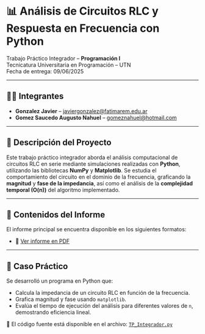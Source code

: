 # 📊 Análisis de Circuitos RLC y Respuesta en Frecuencia con Python

Trabajo Práctico Integrador – **Programación I**  
Tecnicatura Universitaria en Programación – UTN  
Fecha de entrega: 09/06/2025

---

## 👨‍🏫 Integrantes

- **Gonzalez Javier** – javiergonzalez@fatimarem.edu.ar  
- **Gomez Saucedo Augusto Nahuel** – gomeznahuel@hotmail.com

---

## 📌 Descripción del Proyecto

Este trabajo práctico integrador aborda el análisis computacional de circuitos RLC en serie mediante simulaciones realizadas con **Python**, utilizando las bibliotecas **NumPy** y **Matplotlib**. Se estudia el comportamiento del circuito en el dominio de la frecuencia, graficando la **magnitud** y **fase de la impedancia**, así como el análisis de la **complejidad temporal (O(n))** del algoritmo implementado.

---

## 🧠 Contenidos del Informe

El informe principal se encuentra disponible en los siguientes formatos:

- 📄 [Ver informe en PDF](./Trabajo%20Practico%20Integrador%20(1).pdf)

---

## 🔬 Caso Práctico

Se desarrolló un programa en Python que:

- Calcula la impedancia de un circuito RLC en función de la frecuencia.
- Grafica magnitud y fase usando `matplotlib`.
- Evalúa el tiempo de ejecución del análisis para diferentes valores de `n`, demostrando eficiencia lineal.

📁 El código fuente está disponible en el archivo: [`TP_Integrador.py`](./TP_Integrador.py)

